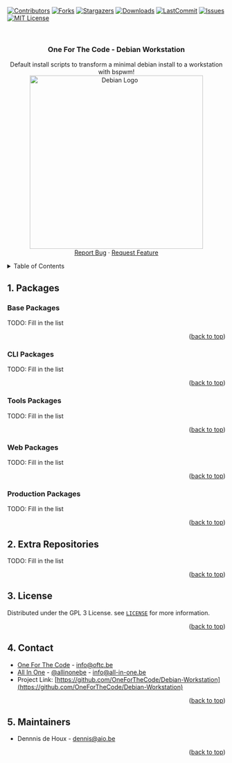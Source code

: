 <div id="top"></div>

<!-- PROJECT SHIELDS -->
[![Contributors][Contributors-shield]][Contributors-url]
[![Forks][forks-shield]][forks-url]
[![Stargazers][stars-shield]][stars-url]
[![Downloads][download-shield]][download-url]
[![LastCommit][lastcommit-shield]][lastcommit-url]
[![Issues][issues-shield]][issues-url]
[![MIT License][license-shield]][license-url]

<!-- PROJECT HEADER -->
<br />
<div align="center">
  <h3 align="center">One For The Code - Debian Workstation</h3>

  <p align="center">
    Default install scripts to transform a minimal debian install to a workstation with bspwm!
    <br />
    <a href="https://github.com/OneForTheCode/Debian-Workstation">
      <img src="https://debian.org/Pics/debian-logo-1024x576.png" alt="Debian Logo" width="400">
    </a>
    <br />
    <a href="https://github.com/OneForTheCode/Debian-Workstation/issues">Report Bug</a>
    ·
    <a href="https://github.com/OneForTheCode/Debian-Workstation/issues">Request Feature</a>
  </p>
</div>

<!-- TABLE OF CONTENTS -->
<details>
  <summary>Table of Contents</summary>
  <ol>
    <li>
      <a href="#1-packages">Packages</a>
      <ul>
        <li><a href="#base-packages">Base Packages</a></li>
        <li><a href="#cli-packages">CLI Packages</a></li>
        <li><a href="#tools-packages">Tools Packages</a></li>
        <li><a href="#web-packages">Web Packages</a></li>
        <li><a href="#production-packages">Production Packages</a></li>
      </ul>
    </li>
    <li><a href="#2-extra-repositories">Extra Repositories</a></li>
    <li><a href="#3-license">License</a></li>
    <li><a href="#4-contact">Contact</a></li>
    <li><a href="#5-maintainers">Maintainers</a></li>
  </ol>
</details>


<!-- PACKAGES -->
## 1. Packages

### Base Packages

TODO: Fill in the list

<p align="right">(<a href="#top">back to top</a>)</p>

### CLI Packages

TODO: Fill in the list

<p align="right">(<a href="#top">back to top</a>)</p>

### Tools Packages

TODO: Fill in the list

<p align="right">(<a href="#top">back to top</a>)</p>

### Web Packages

TODO: Fill in the list

<p align="right">(<a href="#top">back to top</a>)</p>

### Production Packages

TODO: Fill in the list

<p align="right">(<a href="#top">back to top</a>)</p>


<!-- EXTRA REPOSITORIES -->
## 2. Extra Repositories

TODO: Fill in the list

<p align="right">(<a href="#top">back to top</a>)</p>


<!-- LICENSE -->
## 3. License

Distributed under the GPL 3 License. see [`LICENSE`](https://github.com/OneForTheCode/Debian-Workstation/blob/main/LICENSE) for more information.

<p align="right">(<a href="#top">back to top</a>)</p>


<!-- CONTACT -->
## 4. Contact

- [One For The Code](https://one-for-the-code.be) - info@oftc.be
- [All In One](https://all-in-one.be) - [@allinonebe](http//twitter.com/allinonebe) - info@all-in-one.be
- Project Link: [https://github.com/OneForTheCode/Debian-Workstation](https://github.com/OneForTheCode/Debian-Workstation)

<p align="right">(<a href="#top">back to top</a>)</p>


<!-- MAINTAINERS -->
## 5. Maintainers
* Dennnis de Houx - dennis@aio.be

<p align="right">(<a href="#top">back to top</a>)</p>


<!-- MARKDOWN LINKS & IMAGES -->
[Contributors-shield]: https://img.shields.io/github/contributors/OneForTheCode/Debian-Workstation.svg?style=for-the-badge
[Contributors-url]: https://github.com/OneForTheCode/Debian-Workstation/graphs/contributors
[forks-shield]: https://img.shields.io/github/forks/OneForTheCode/Debian-Workstation.svg?style=for-the-badge
[forks-url]: https://github.com/OneForTheCode/Debian-Workstation/network/members
[stars-shield]: https://img.shields.io/github/stars/OneForTheCode/Debian-Workstation.svg?style=for-the-badge
[stars-url]: https://github.com/OneForTheCode/Debian-Workstation/stargazers
[issues-shield]: https://img.shields.io/github/issues/OneForTheCode/Debian-Workstation.svg?style=for-the-badge
[issues-url]: https://github.com/OneForTheCode/Debian-Workstation/issues
[license-shield]: https://img.shields.io/github/license/OneForTheCode/Debian-Workstation.svg?style=for-the-badge
[license-url]: https://github.com/OneForTheCode/Debian-Workstation/blob/master/LICENSE
[download-shield]: https://img.shields.io/github/downloads/OneForTheCode/Debian-Workstation/total.svg?style=for-the-badge
[download-url]: https://github.com/OneForTheCode/Debian-Workstation/releases
[lastcommit-shield]: https://img.shields.io/github/last-commit/OneForTheCode/Debian-Workstation.svg?style=for-the-badge
[lastcommit-url]: https://github.com/OneForTheCode/Debian-Workstation/commits/main

